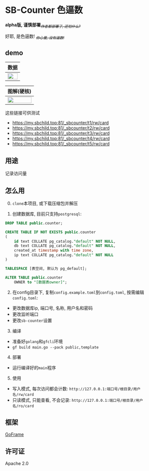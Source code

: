 # SB-Counter 色逼数

**alpha版, 谨慎部署**<sub>_~~作者都部署了, 还怕什么?~~_</sub>

好耶, 是色逼数!
<sub>_~~你心里, 没有逼数!~~_</sub>

## demo
| 数据 |
|:----:|
|<img src="https://my.sbchild.top:81/_sbcounter/test/rw/card" width="100%">|

| 图解(硬核) |
|:----:|
|<img src="https://user-images.githubusercontent.com/55868015/169673597-322babec-b2fb-41ce-bf7b-c773970d7479.png" width="100%">|


这些链接可供测试
+ https://my.sbchild.top:81/_sbcounter/t1/rw/card
+ https://my.sbchild.top:81/_sbcounter/t2/rw/card
+ https://my.sbchild.top:81/_sbcounter/t3/rw/card
+ https://my.sbchild.top:81/_sbcounter/t4/rw/card
+ https://my.sbchild.top:81/_sbcounter/t5/rw/card

## 用途

记录访问量

## 怎么用

0. `clone`本项目, 或下载压缩包并解压

1. 创建数据库, 目前只支持`postgresql`:
```sql
DROP TABLE public.counter;

CREATE TABLE IF NOT EXISTS public.counter
(
    id text COLLATE pg_catalog."default" NOT NULL,
    db text COLLATE pg_catalog."default" NOT NULL,
    created_at timestamp with time zone,
    ip text COLLATE pg_catalog."default" NOT NULL
)

TABLESPACE [表空间, 默认为 pg_default];

ALTER TABLE public.counter
    OWNER to "[数据表owner]";
```

2. 在config目录下, 复制`config.example.toml`到`config.toml`, 按需编辑`config.toml`:
+ 更改数据库ip, 端口号, 名称, 用户名和密码
+ 更改监听端口
+ 更改`sb-counter`设置

3. 编译
+ 准备好`golang`和`gfcli`环境
+ `gf build main.go --pack public,template`

4. 部署
+ 运行编译好的`main`程序

5. 使用
+ 写入模式, 每次访问都会计数: `http://127.0.0.1:端口号/根目录/用户名/rw/card`
+ 只读模式, 只能查看, 不会记录: `http://127.0.0.1:端口号/根目录/用户名/ro/card`

## 框架

[GoFrame](https://goframe.org)

## 许可证

Apache 2.0
